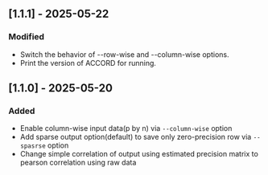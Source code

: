 ## [1.1.1] - 2025-05-22
### Modified
- Switch the behavior of --row-wise and --column-wise options.
- Print the version of ACCORD for running.

## [1.1.0] - 2025-05-20
### Added
- Enable column-wise input data(p by n) via `--column-wise` option
- Add sparse output option(default) to save only zero-precision row via `--spasrse` option
- Change simple correlation of output using estimated precision matrix to pearson correlation using raw data

